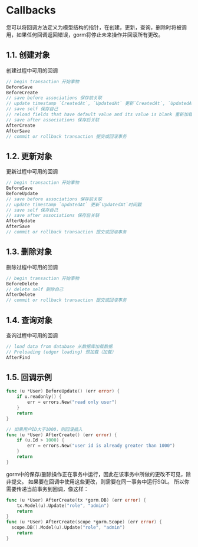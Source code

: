# Callbacks

您可以将回调方法定义为模型结构的指针，在创建，更新，查询，删除时将被调用，如果任何回调返回错误，gorm将停止未来操作并回滚所有更改。

## 1.1. 创建对象

创建过程中可用的回调

```go
// begin transaction 开始事物
BeforeSave
BeforeCreate
// save before associations 保存前关联
// update timestamp `CreatedAt`, `UpdatedAt` 更新`CreatedAt`, `UpdatedAt`时间戳
// save self 保存自己
// reload fields that have default value and its value is blank 重新加载具有默认值且其值为空的字段
// save after associations 保存后关联
AfterCreate
AfterSave
// commit or rollback transaction 提交或回滚事务
```

## 1.2. 更新对象

更新过程中可用的回调

```go
// begin transaction 开始事物
BeforeSave
BeforeUpdate
// save before associations 保存前关联
// update timestamp `UpdatedAt` 更新`UpdatedAt`时间戳
// save self 保存自己
// save after associations 保存后关联
AfterUpdate
AfterSave
// commit or rollback transaction 提交或回滚事务
```

## 1.3. 删除对象

删除过程中可用的回调

```go
// begin transaction 开始事物
BeforeDelete
// delete self 删除自己
AfterDelete
// commit or rollback transaction 提交或回滚事务
```

## 1.4. 查询对象

查询过程中可用的回调

```go
// load data from database 从数据库加载数据
// Preloading (edger loading) 预加载（加载）
AfterFind
```

## 1.5. 回调示例

```go
func (u *User) BeforeUpdate() (err error) {
    if u.readonly() {
        err = errors.New("read only user")
    }
    return
}

// 如果用户ID大于1000，则回滚插入
func (u *User) AfterCreate() (err error) {
    if (u.Id > 1000) {
        err = errors.New("user id is already greater than 1000")
    }
    return
}
```

gorm中的保存/删除操作正在事务中运行，因此在该事务中所做的更改不可见，除非提交。 如果要在回调中使用这些更改，则需要在同一事务中运行SQL。 所以你需要传递当前事务到回调，像这样：

```go
func (u *User) AfterCreate(tx *gorm.DB) (err error) {
    tx.Model(u).Update("role", "admin")
    return
}
func (u *User) AfterCreate(scope *gorm.Scope) (err error) {
  scope.DB().Model(u).Update("role", "admin")
    return
}
```